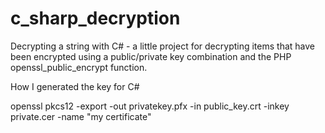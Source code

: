 c_sharp_decryption
==================

Decrypting a string with C# - a little project for decrypting items that have been encrypted using a public/private key combination and the PHP openssl_public_encrypt function.

How I generated the key for C#

openssl pkcs12 -export -out privatekey.pfx -in public_key.crt -inkey private.cer -name "my certificate"
